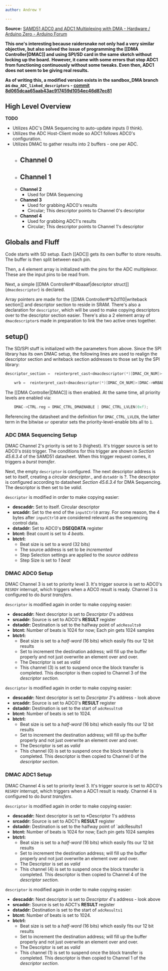 ```yaml
---
author: Andrew Y

---
```


**Source:** [SAMD51 ADC0 and ADC1 Multiplexing with DMA - Hardware / Arduino Zero - Arduino Forum](https://forum.arduino.cc/t/samd51-adc0-and-adc1-multiplexing-with-dma/1238002/8)

**This one's interesting because raidersnake not only had a very similar objective, but also solved the issue of programming the [[DMA Controller|DMAC]] and using SPI/SD card in the same sketch without locking up the board.** **However, it came with some errors that stop ADC1 from functioning continuously without some tweaks. Even then, ADC1 does not seem to be giving real results.**

**As of writing this, a modified version exists in the sandbox_DMA branch as `dma_ADC_linked_descriptors` - [commit 8d065dcaa65aab43ac917459d1054ec46d87ec81](https://github.com/IRIS-Digital-Dosimeter/IRIS-Project/commit/8d065dcaa65aab43ac917459d1054ec46d87ec81#diff-0bdb1ee2e8f9baa5430ac95a17eb3ad0a67c356a510ee3a50a236017d06bfc4a)**

## High Level Overview 
**TODO**
- Utilizes ADC's DMA Sequencing to auto-update inputs (I think).
- Utilizes the ADC Host-Client mode so ADC1 follows ADC0's configuration.
- Utilizes DMAC to gather results into 2 buffers - one per ADC.
	- **Channel 0**
		- 
	- **Channel 1**
		- 
	- **Channel 2**
		- Used for DMA Sequencing 
	- **Channel 3**
		- Used for grabbing ADC0's results
		- Circular; This descriptor points to Channel 0's descriptor
	- **Channel 4**
		- Used for grabbing ADC1's results
		- Circular; This descriptor points to Channel 1's descriptor


## Globals and Fluff
Code starts with SD setup. Each [[ADC]] gets its own buffer to store results. The buffer is then split between each pin. 

Then, a 4 element array is initialized with the pins for the ADC multiplexor. These are the input pins to be read from.

Next, a simple [[DMA Controller#^4baaaf|descriptor struct]] (`dmacdescriptor`) is declared.

Array pointers are made for the [[DMA Controller#^b2d110|writeback section]] and descriptor section to reside in SRAM. There's also a declaration for `descriptor`, which will be used to make copying descriptors over to the descriptor section easier. There's also a 2 element array of `dmacdescriptor`s made in preparation to link the two active ones together.

## setup()
The SD/SPI stuff is initialized with the parameters from above. Since the SPI library has its own DMAC setup, the following lines are used to realign the descriptor section and writeback section addresses to those set by the SPI library:

```cpp
descriptor_section =  reinterpret_cast<dmacdescriptor(*)[DMAC_CH_NUM]>(DMAC->BASEADDR.reg); //point array pointer to BASEADDR defined by SD.begin

    wrb =  reinterpret_cast<dmacdescriptor(*)[DMAC_CH_NUM]>(DMAC->WRBADDR.reg);                 //point array pointer to WRBADDR defined by SD.begin
```

The [[DMA Controller|DMAC]] is then enabled. At the same time, all priority levels are enabled via:
```cpp
    DMAC->CTRL.reg = DMAC_CTRL_DMAENABLE | DMAC_CTRL_LVLEN(0xf);
```
Referencing the datasheet and the definition for `DMAC_CTRL_LVLEN`, the latter term in the bitwise `or` operator sets the priority-level-enable bits all to `1`.

### ADC DMA Sequencing Setup
DMAC Channel 2's priority is set to 3 (highest). It's trigger source is set to ADC0's `DSEQ` trigger. The conditions for this trigger are shown in *Section 45.6.3.4* of the SAMD51 datasheet. When this trigger request comes, it triggers a *burst transfer*.

Next, the empty `descriptor` is configured. The next descriptor address is set to itself, creating a *circular descriptor*., and `dstaddr` is ?. The descriptor is configured according to datasheet *Section 45.6.3.4* for DMA Sequencing. The descriptor is then set to be *valid*.

`descriptor` is modified  in order to make copying easier:
- **descaddr:** Set to itself. Circular descriptor
- **srcaddr:**  Set to the end of the `inputCtrl0` array. For some reason, the 4 bytes after `inputCtrl0` are considered relevant as the sequencing control data.
- **dstaddr:** Set to ADC0's **DSEQDATA** register
- **btcnt:** Beat count is set to *4 beats*.
- **btctrl:** 
	- Beat size is set to a word (32 bits)
	- The source address is set to be *incremented*
	- Step Selection settings are applied to the *source address*
	- Step Size is set to *1 beat*

### DMAC ADC0 Setup
DMAC Channel 3 is set to priority level 3. It's trigger source is set to ADC0's `RESRDY` interrupt, which triggers when a ADC0 result is ready. Channel 3 is configured to do *burst transfers*.

`descriptor` is modified again in order to make copying easier:
- **descaddr:** Next descriptor is set to *Descriptor 0*'s address
- **srcaddr:** Source is set to ADC0's **RESULT** register
- **dstaddr:** Destination is set to the halfway point of `adcResults0`
- **btcnt:** Number of beats is 1024 for now; Each pin gets 1024 samples 
- **btctrl:** 
	- Beat size is set to a *half-word* (16 bits) which easily fits our 12 bit results
	- Set to increment the destination address; will fill up the buffer properly and not just overwrite an element over and over.
	- The Descriptor is set as *valid*
	- This channel (3) is set to suspend once the block transfer is completed.
This descriptor is then copied to Channel 3 of the *descriptor section.*

`descriptor` is modified again in order to make copying easier:
- **descaddr:** Next descriptor is set to *Descriptor 3*'s address - look above
- **srcaddr:** Source is set to ADC0's **RESULT** register
- **dstaddr:** Destination is set to the start of `adcResults0`
- **btcnt:** Number of beats is set to 1024.
- **btctrl:** 
	- Beat size is set to a *half-word* (16 bits) which easily fits our 12 bit results
	- Set to increment the destination address; will fill up the buffer properly and not just overwrite an element over and over.
	- The Descriptor is set as *valid*
	- This channel (0) is set to suspend once the block transfer is completed.
This descriptor is then copied to Channel 0 of the *descriptor section*.


### DMAC ADC1 Setup
DMAC Channel 4 is set to priority level 3. It's trigger source is set to ADC0's `RESRDY` interrupt, which triggers when a ADC1 result is ready. Channel 4 is configured to do *burst transfers*.

`descriptor` is modified again in order to make copying easier:
- **descaddr:** Next descriptor is set to *Descriptor 1's address
- **srcaddr:** Source is set to ADC1's **RESULT** register
- **dstaddr:** Destination is set to the halfway point of `adcResults1
- **btcnt:** Number of beats is 1024 for now; Each pin gets 1024 samples 
- **btctrl:** 
	- Beat size is set to a *half-word* (16 bits) which easily fits our 12 bit results
	- Set to increment the destination address; will fill up the buffer properly and not just overwrite an element over and over.
	- The Descriptor is set as *valid*
	- This channel (4) is set to suspend once the block transfer is completed.
This descriptor is then copied to Channel 4 of the *descriptor section.*

`descriptor` is modified again in order to make copying easier:
- **descaddr:** Next descriptor is set to *Descriptor 4*'s address - look above
- **srcaddr:** Source is set to ADC1's **RESULT** register
- **dstaddr:** Destination is set to the start of `adcResults1`
- **btcnt:** Number of beats is set to 1024.
- **btctrl:** 
	- Beat size is set to a *half-word* (16 bits) which easily fits our 12 bit results
	- Set to increment the destination address; will fill up the buffer properly and not just overwrite an element over and over.
	- The Descriptor is set as *valid*
	- This channel (1) is set to suspend once the block transfer is completed.
This descriptor is then copied to Channel 1 of the *descriptor section*.